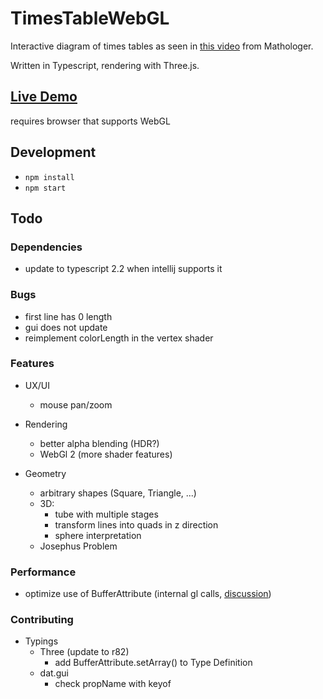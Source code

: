 # TimesTableWebGL
Interactive diagram of times tables as seen in [this video](https://www.youtube.com/watch?v=qhbuKbxJsk8) from Mathologer.

Written in Typescript, rendering with Three.js.

## [Live Demo](https://mathiaslengler.github.io/TimesTableWebGL/)

requires browser that supports WebGL

## Development
- `npm install`
- `npm start`

## Todo

### Dependencies
- update to typescript 2.2 when intellij supports it

### Bugs
- first line has 0 length
- gui does not update
- reimplement colorLength in the vertex shader

### Features
- UX/UI
  - mouse pan/zoom

- Rendering
  - better alpha blending (HDR?)
  - WebGl 2 (more shader features)

- Geometry
  - arbitrary shapes (Square, Triangle, ...)
  - 3D:
    - tube with multiple stages
    - transform lines into quads in z direction
    - sphere interpretation
  - Josephus Problem

### Performance
- optimize use of BufferAttribute (internal gl calls, [discussion](https://github.com/mrdoob/three.js/pull/9631))

### Contributing
- Typings
    - Three (update to r82)
      - add BufferAttribute.setArray() to Type Definition
    - dat.gui
      - check propName with keyof
